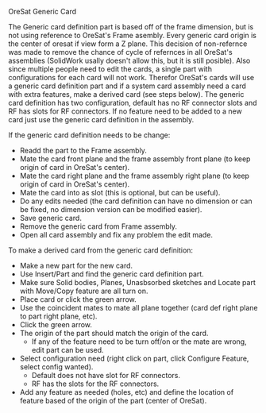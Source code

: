 OreSat Generic Card


The Generic card definition part is based off of the frame dimension, but is not using reference to OreSat's Frame asembly. Every generic card origin is the center of oresat if view form a Z plane. This decision of non-refernce was made to remove the chance of cycle of refernces in all OreSat's assemblies (SolidWork usally doesn't allow this, but it is still posible). Also since multiple people need to edit the cards, a single part with configurations for each card will not work. Therefor OreSat's cards will use a generic card definition part and if a system card assembly need a card with extra features, make a derived card (see steps below). The generic card definition has two configuration, default has no RF connector slots and RF has slots for RF connectors. If no feature need to be added to a new card just use the generic card definition in the assembly.


If the generic card definition needs to be change: 
- Readd the part to the Frame assembly.
- Mate the card front plane and the frame assembly front plane (to keep origin of card in OreSat's center).
- Mate the card right plane and the frame assembly right plane (to keep origin of card in OreSat's center).
- Mate the card into as slot (this is optional, but can be useful).
- Do any edits needed (the card definition can have no dimension or can be fixed, no dimension version can be modified easier).
- Save generic card.
- Remove the generic card from Frame assembly.
- Open all card assembly and fix any problem the edit made.


To make a derived card from the generic card definition:
- Make a new part for the new card.
- Use Insert/Part and find the generic card definition part.
- Make sure Solid bodies, Planes, Unasbsorbed sketches and Locate part with Move/Copy feature are all turn on. 
- Place card or click the green arrow.
- Use the coincident mates to mate all plane together (card def right plane to part right plane, etc).
- Click the green arrow.
- The origin of the part should match the origin of the card.
	- If any of the feature need to be turn off/on or the mate are wrong, edit part can be used.
- Select configuration need (right click on part, click Configure Feature, select config wanted).
	- Default does not have slot for RF connectors.
	- RF has the slots for the RF connectors.
- Add any feature as needed (holes, etc) and define the location of feature based of the origin of the part (center of OreSat).

